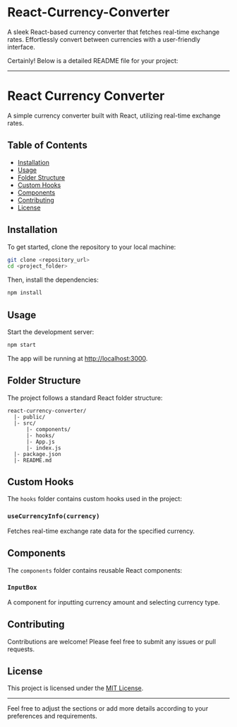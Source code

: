 # React-Currency-Converter
  A sleek React-based currency converter that fetches real-time exchange rates. Effortlessly convert between currencies with a user-friendly interface.

  Certainly! Below is a detailed README file for your project:

---

# React Currency Converter

A simple currency converter built with React, utilizing real-time exchange rates.

## Table of Contents

- [Installation](#installation)
- [Usage](#usage)
- [Folder Structure](#folder-structure)
- [Custom Hooks](#custom-hooks)
- [Components](#components)
- [Contributing](#contributing)
- [License](#license)

## Installation

To get started, clone the repository to your local machine:

```bash
git clone <repository_url>
cd <project_folder>
```

Then, install the dependencies:

```bash
npm install
```

## Usage

Start the development server:

```bash
npm start
```

The app will be running at [http://localhost:3000](http://localhost:3000).

## Folder Structure

The project follows a standard React folder structure:

```
react-currency-converter/
  |- public/
  |- src/
      |- components/
      |- hooks/
      |- App.js
      |- index.js
  |- package.json
  |- README.md
```

## Custom Hooks

The `hooks` folder contains custom hooks used in the project:

### `useCurrencyInfo(currency)`

Fetches real-time exchange rate data for the specified currency.

## Components

The `components` folder contains reusable React components:

### `InputBox`

A component for inputting currency amount and selecting currency type.

## Contributing

Contributions are welcome! Please feel free to submit any issues or pull requests.

## License

This project is licensed under the [MIT License](LICENSE).

---

Feel free to adjust the sections or add more details according to your preferences and requirements.
